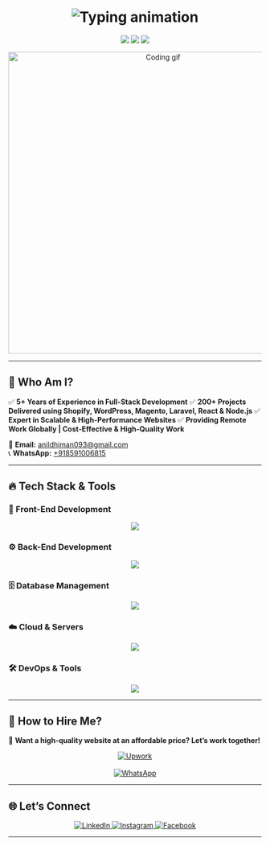 <!-- Modern GitHub Profile README -->
<h1 align="center">
  <img src="https://readme-typing-svg.herokuapp.com?font=Poppins&size=28&duration=3000&color=ff6600&center=true&vCenter=true&width=800&height=80&lines=Hi+%F0%9F%91%8B%2C+I'm+Anil+Kumar!;Full-Stack+Developer+%7C+E-commerce+Expert;Creating+Scalable%2C+High-Performance+Websites" alt="Typing animation">
</h1>

<!-- Profile Badges -->
<p align="center">
  <img src="https://img.shields.io/badge/Remote%20Developer-✔️-brightgreen?style=flat-square" />
  <img src="https://img.shields.io/badge/Affordable%20Pricing-✔️-blue?style=flat-square" />
  <img src="https://img.shields.io/badge/200%2B%20Projects%20Completed-✔️-red?style=flat-square" />
</p>

<!-- Animated Section -->
<p align="center">
  <img src="https://media.giphy.com/media/qgQUggAC3Pfv687qPC/giphy.gif" width="600" alt="Coding gif">
</p>

---

## 🚀 Who Am I?
✅ **5+ Years of Experience in Full-Stack Development**
✅ **200+ Projects Delivered using Shopify, WordPress, Magento, Laravel, React & Node.js**
✅ **Expert in Scalable & High-Performance Websites**
✅ **Providing Remote Work Globally | Cost-Effective & High-Quality Work**

📧 **Email:** [anildhiman093@gmail.com](mailto:anildhiman093@gmail.com)  
📞 **WhatsApp:** [+918591006815](https://wa.me/918591006815)  

---

## 🔥 Tech Stack & Tools

### 🎨 Front-End Development
<p align="center">
  <img src="https://skillicons.dev/icons?i=html,css,js,ts,react,next,vue,angular,sass,bootstrap,tailwind" />
</p>

### ⚙️ Back-End Development
<p align="center">
  <img src="https://skillicons.dev/icons?i=nodejs,express,php,laravel,django,flask,nestjs" />
</p>

### 🗄️ Database Management
<p align="center">
  <img src="https://skillicons.dev/icons?i=mysql,postgres,mongodb,firebase,redis,supabase" />
</p>

### ☁️ Cloud & Servers
<p align="center">
  <img src="https://skillicons.dev/icons?i=aws,vercel,netlify,heroku,digitalocean" />
</p>

### 🛠️ DevOps & Tools
<p align="center">
  <img src="https://skillicons.dev/icons?i=docker,kubernetes,git,github,gitlab,jenkins,postman,figma" />
</p>

---

## 📡 How to Hire Me?
🚀 **Want a high-quality website at an affordable price? Let’s work together!**

<p align="center">
  <a href="https://www.upwork.com/freelancers/~01e31068acba05463a?mp_source=share" target="_blank">
    <img src="https://img.shields.io/badge/Hire%20Me%20on%20Upwork-ff6600?style=for-the-badge&logo=upwork&logoColor=white" alt="Upwork">
  </a>
  <br><br>
  <a href="https://wa.me/918591006815" target="_blank">
    <img src="https://img.shields.io/badge/Chat%20on%20WhatsApp-25D366?style=for-the-badge&logo=whatsapp&logoColor=white" alt="WhatsApp">
  </a>
</p>

---

## 🌐 Let’s Connect
<p align="center">
<a href="https://www.linkedin.com/in/anil-kumar-713b07144" target="_blank">
  <img src="https://img.shields.io/badge/LinkedIn-%230077B5.svg?style=for-the-badge&logo=linkedin&logoColor=white" alt="LinkedIn"/>
</a>
<a href="https://www.instagram.com/_anil_dhiman" target="_blank">
  <img src="https://img.shields.io/badge/Instagram-%23E4405F.svg?style=for-the-badge&logo=instagram&logoColor=white" alt="Instagram"/>
</a>
<a href="https://www.facebook.com/anil.dhiman.148553" target="_blank">
  <img src="https://img.shields.io/badge/Facebook-%231877F2.svg?style=for-the-badge&logo=facebook&logoColor=white" alt="Facebook"/>
</a>
</p>

---

